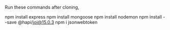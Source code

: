 Run these commands after cloning,

npm install express
npm install mongoose
npm install nodemon
npm install --save @hapi/joi@15.0.3
npm i jsonwebtoken
